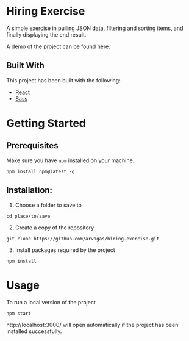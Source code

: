 # Hiring Exercise

A simple exercise in pulling JSON data, filtering and sorting items, and finally displaying the end result.

A demo of the project can be found [here](https://wonderful-euclid-38cf50.netlify.app/).

## Built With

This project has been built with the following:

* [React](https://github.com/facebook/react)
* [Sass](https://github.com/sass/node-sass)

# Getting Started

## Prerequisites

Make sure you have `npm` installed on your machine.

```
npm install npm@latest -g
```

## Installation:
1. Choose a folder to save to
```
cd place/to/save
```

2. Create a copy of the repository
```
git clone https://github.com/arvagas/hiring-exercise.git
```

3. Install packages required by the project
```
npm install
```

# Usage
To run a local version of the project
```
npm start
```
http://localhost:3000/ will open automatically if the project has been installed successfully.

